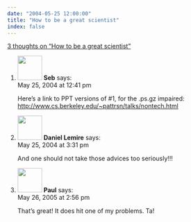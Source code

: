 ```yaml
---
date: "2004-05-25 12:00:00"
title: "How to be a great scientist"
index: false
---
```


[3 thoughts on &ldquo;How to be a great scientist&rdquo;](/lemire/blog/2004/05-25-how-to-be-a-great-scientist)

<ol class="comment-list">
<li id="comment-26" class="comment even thread-even depth-1">
<div class="comment-author vcard">
<img alt src="https://secure.gravatar.com/avatar/d9a269e6606df722a2614d469d85c225?s=56&#038;d=mm&#038;r=g" srcset="https://secure.gravatar.com/avatar/d9a269e6606df722a2614d469d85c225?s=112&#038;d=mm&#038;r=g 2x" class="avatar avatar-56 photo" height="56" width="56" decoding="async" /> <b class="fn">Seb</b> <span class="says">says:</span> </div>
<div class="comment-metadata"><time datetime="2004-05-25T12:41:59+00:00">May 25, 2004 at 12:41 pm</time></a> </div>
<div class="comment-content">
<p>Here&rsquo;s a link to PPT versions of #1, for the .ps.gz impaired: <a href="http://www.cs.berkeley.edu/~pattrsn/talks/nontech.html" rel="nofollow ugc">http://www.cs.berkeley.edu/~pattrsn/talks/nontech.html</a></p>
</div>
</li>
<li id="comment-27" class="comment odd alt thread-odd thread-alt depth-1">
<div class="comment-author vcard">
<img alt src="https://secure.gravatar.com/avatar/?s=56&#038;d=mm&#038;r=g" srcset="https://secure.gravatar.com/avatar/?s=112&#038;d=mm&#038;r=g 2x" class="avatar avatar-56 photo avatar-default" height="56" width="56" decoding="async" /> <b class="fn">Daniel Lemire</b> <span class="says">says:</span> </div>
<div class="comment-metadata"><time datetime="2004-05-25T15:31:10+00:00">May 25, 2004 at 3:31 pm</time></a> </div>
<div class="comment-content">
<p>And one should not take those advices too seriously!!!</p>
</div>
</li>
<li id="comment-2349" class="comment even thread-even depth-1">
<div class="comment-author vcard">
<img alt src="https://secure.gravatar.com/avatar/30ca8a60ebecb4e8bf6abdcb6d3d921f?s=56&#038;d=mm&#038;r=g" srcset="https://secure.gravatar.com/avatar/30ca8a60ebecb4e8bf6abdcb6d3d921f?s=112&#038;d=mm&#038;r=g 2x" class="avatar avatar-56 photo" height="56" width="56" loading="lazy" decoding="async" /> <b class="fn">Paul</b> <span class="says">says:</span> </div>
<div class="comment-metadata"><time datetime="2005-05-26T14:56:59+00:00">May 26, 2005 at 2:56 pm</time></a> </div>
<div class="comment-content">
<p>That&rsquo;s great! It does hit one of my problems. Ta!</p>
</div>
</li>
</ol>
